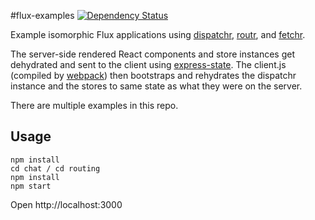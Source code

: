 #flux-examples [![Dependency Status](https://david-dm.org/yahoo/flux-examples.svg)](https://david-dm.org/yahoo/flux-examples)

Example isomorphic Flux applications using [dispatchr](https://github.com/yahoo/dispatchr), [routr](https://github.com/yahoo/routr), and [fetchr](https://github.com/yahoo/fetchr).

The server-side rendered React components and store instances get dehydrated and sent to the client using [express-state](https://github.com/yahoo/express-state). The client.js (compiled by [webpack](https://github.com/webpack/webpack)) then bootstraps and rehydrates the dispatchr instance and the stores to same state as what they were on the server.

There are multiple examples in this repo.

Usage
-----

```
npm install
cd chat / cd routing
npm install
npm start
```

Open http://localhost:3000
